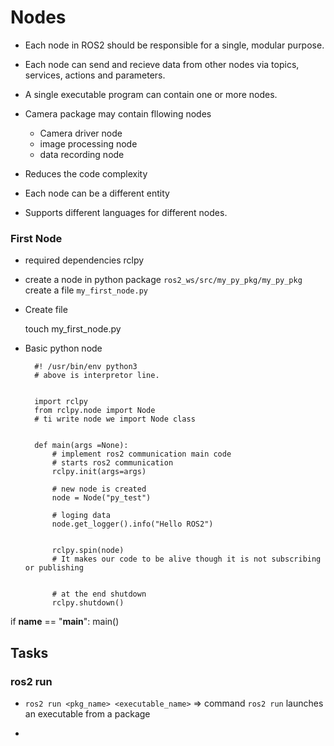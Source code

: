 # Nodes

* Each node in ROS2 should be responsible for a single, modular purpose.
* Each node can send and recieve data from other nodes via topics, services, actions and parameters.
* A single executable program can contain one or more nodes.

* Camera package may contain fllowing nodes

    * Camera driver node
    * image processing node
    * data recording node

* Reduces the code complexity
* Each node can be a different entity
* Supports different languages for different nodes.

### First Node

* required dependencies rclpy 
* create a node in python package `ros2_ws/src/my_py_pkg/my_py_pkg` create a file `my_first_node.py`

* Create file

    touch my_first_node.py

* Basic python node

        #! /usr/bin/env python3 
        # above is interpretor line.


        import rclpy
        from rclpy.node import Node
        # ti write node we import Node class


        def main(args =None):
            # implement ros2 communication main code
            # starts ros2 communication
            rclpy.init(args=args)

            # new node is created
            node = Node("py_test")

            # loging data
            node.get_logger().info("Hello ROS2")

            
            rclpy.spin(node)
            # It makes our code to be alive though it is not subscribing or publishing


            # at the end shutdown
            rclpy.shutdown()

if __name__ == "__main__":
    main()

## Tasks

### ros2 run

* `ros2 run <pkg_name> <executable_name>` => command `ros2 run` launches an executable from a package

* 